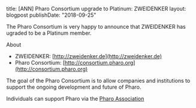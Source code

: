 title: [ANN] Pharo Consortium upgrade to Platinum: ZWEIDENKER
layout: blogpost
publishDate: "2018-09-25"

The Pharo Consortium is very happy to announce that ZWEIDENKER has ugraded to be a Platinum member.

About
- ZWEIDENKER: [http://zweidenker.de](http://zweidenker.de)
- Pharo Consortium: [http://consortium.pharo.org](http://consortium.pharo.org)


The goal of the Pharo Consortium is to allow companies and institutions to support the ongoing development and future of Pharo.

Individuals can support Pharo via the [Pharo Association](http://association.pharo.org)